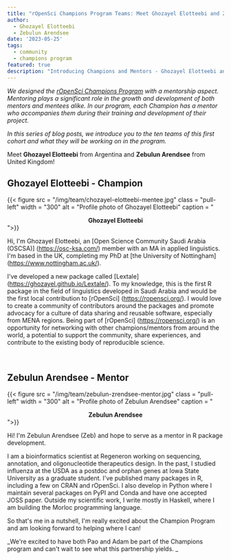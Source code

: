 ```yaml
---
title: "rOpenSci Champions Program Teams: Meet Ghozayel Elotteebi and Zebulun Arendsee"
author:
  - Ghozayel Elotteebi
  - Zebulun Arendsee
date: '2023-05-25'
tags:
  - community
  - champions program
featured: true
description: "Introducing Champions and Mentors - Ghozayel Elotteebi and Zebulun Arendsee"
---
```


*We designed the [rOpenSci Champions Program](/champions/) with a mentorship aspect. Mentoring plays a significant role in the growth and development of both mentors and mentees alike. In our program, each Champion has a mentor who accompanies them during their training and development of their project.*

*In this series of blog posts, we introduce you to the ten teams of this first cohort and what they will be working on in the program.*

Meet **Ghozayel Elotteebi** from Argentina and **Zebulun Arendsee** from United Kingdom!


## Ghozayel Elotteebi - Champion

{{< figure src = "/img/team/chozayel-elotteebi-mentee.jpg" class = "pull-left" width = "300" alt = "Profile photo of Ghozayel Elotteebi" caption = "<center><strong>Ghozayel Elotteebi</strong></center>">}}

Hi, I'm Ghozayel Elotteebi, an [Open Science Community Saudi Arabia (OSCSA)] (https://osc-ksa.com/) member with an MA in applied linguistics. I'm based in the UK, completing my PhD at [the University of Nottingham] (https://www.nottingham.ac.uk/). 

I've developed a new package called [Lextale] (https://ghozayel.github.io/Lextale/). To my knowledge, this is the first R package in the field of linguistics developed in Saudi Arabia and would be the first local contribution to [rOpenSci] (https://ropensci.org/). I would love to create a community of contributors around the packages and promote advocacy for a culture of data sharing and reusable software, especially from MENA regions. Being part of [rOpenSci] (https://ropensci.org/) is an opportunity for networking with other champions/mentors from around the world, a potential to support the community, share experiences, and contribute to the existing body of reproducible science.

</br>

## Zebulun Arendsee - Mentor

{{< figure src = "/img/team/zebulun-zrendsee-mentor.jpg" class = "pull-left" width = "300" alt = "Profile photo of Zebulun Arendsee" caption = "<center><strong>Zebulun Arendsee</strong></center>">}}

Hi! I'm Zebulun Arendsee (Zeb) and hope to serve as a mentor in R package development. 

I am a bioinformatics scientist at Regeneron working on sequencing, annotation, and oligonucleotide therapeutics design. In the past, I studied influenza at the USDA as a postdoc and orphan genes at Iowa State University as a graduate student. I've published many packages in R, including a few on CRAN and rOpenSci. I also develop in Python where I maintain several packages on PyPI and Conda and have one accepted JOSS paper. Outside my scientific work, I write mostly in Haskell, where I am building the Morloc programming language. 

So that's me in a nutshell, I'm really excited about the Champion Program and am looking forward to helping where I can!


_We're excited to have both Pao and Adam be part of the Champions program and can't wait to see what this partnership yields. _
